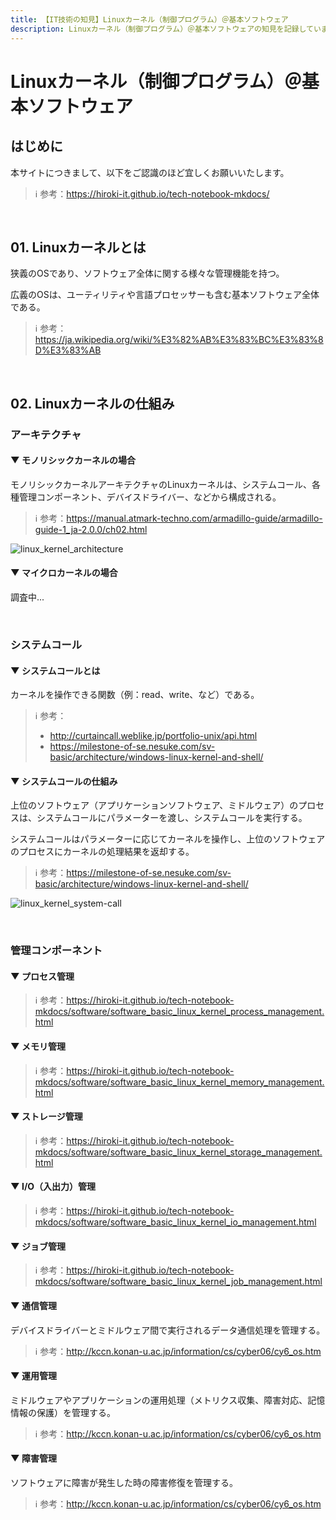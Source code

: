```yaml
---
title: 【IT技術の知見】Linuxカーネル（制御プログラム）＠基本ソフトウェア
description: Linuxカーネル（制御プログラム）＠基本ソフトウェアの知見を記録しています。
---
```


# Linuxカーネル（制御プログラム）＠基本ソフトウェア

## はじめに

本サイトにつきまして、以下をご認識のほど宜しくお願いいたします。



> ℹ️ 参考：https://hiroki-it.github.io/tech-notebook-mkdocs/

<br>

## 01. Linuxカーネルとは

狭義のOSであり、ソフトウェア全体に関する様々な管理機能を持つ。

広義のOSは、ユーティリティや言語プロセッサーも含む基本ソフトウェア全体である。



> ℹ️ 参考：https://ja.wikipedia.org/wiki/%E3%82%AB%E3%83%BC%E3%83%8D%E3%83%AB

<br>

## 02. Linuxカーネルの仕組み

### アーキテクチャ

#### ▼ モノリシックカーネルの場合

モノリシックカーネルアーキテクチャのLinuxカーネルは、システムコール、各種管理コンポーネント、デバイスドライバー、などから構成される。



> ℹ️ 参考：https://manual.atmark-techno.com/armadillo-guide/armadillo-guide-1_ja-2.0.0/ch02.html

![linux_kernel_architecture](https://raw.githubusercontent.com/hiroki-it/tech-notebook/master/images/linux_kernel_architecture.png)

#### ▼ マイクロカーネルの場合

調査中...

<br>

### システムコール

#### ▼ システムコールとは

カーネルを操作できる関数（例：read、write、など）である。



> ℹ️ 参考：
> 
> - http://curtaincall.weblike.jp/portfolio-unix/api.html
> - https://milestone-of-se.nesuke.com/sv-basic/architecture/windows-linux-kernel-and-shell/

#### ▼ システムコールの仕組み

上位のソフトウェア（アプリケーションソフトウェア、ミドルウェア）のプロセスは、システムコールにパラメーターを渡し、システムコールを実行する。

システムコールはパラメーターに応じてカーネルを操作し、上位のソフトウェアのプロセスにカーネルの処理結果を返却する。



> ℹ️ 参考：https://milestone-of-se.nesuke.com/sv-basic/architecture/windows-linux-kernel-and-shell/

![linux_kernel_system-call](https://raw.githubusercontent.com/hiroki-it/tech-notebook/master/images/linux_kernel_system-call.png)

<br>

### 管理コンポーネント

#### ▼ プロセス管理

> ℹ️ 参考：https://hiroki-it.github.io/tech-notebook-mkdocs/software/software_basic_linux_kernel_process_management.html

#### ▼ メモリ管理

> ℹ️ 参考：https://hiroki-it.github.io/tech-notebook-mkdocs/software/software_basic_linux_kernel_memory_management.html

#### ▼ ストレージ管理

> ℹ️ 参考：https://hiroki-it.github.io/tech-notebook-mkdocs/software/software_basic_linux_kernel_storage_management.html

#### ▼ I/O（入出力）管理

> ℹ️ 参考：https://hiroki-it.github.io/tech-notebook-mkdocs/software/software_basic_linux_kernel_io_management.html

#### ▼ ジョブ管理

> ℹ️ 参考：https://hiroki-it.github.io/tech-notebook-mkdocs/software/software_basic_linux_kernel_job_management.html

#### ▼ 通信管理

デバイスドライバーとミドルウェア間で実行されるデータ通信処理を管理する。



> ℹ️ 参考：http://kccn.konan-u.ac.jp/information/cs/cyber06/cy6_os.htm

#### ▼ 運用管理

ミドルウェアやアプリケーションの運用処理（メトリクス収集、障害対応、記憶情報の保護）を管理する。



> ℹ️ 参考：http://kccn.konan-u.ac.jp/information/cs/cyber06/cy6_os.htm

#### ▼ 障害管理

ソフトウェアに障害が発生した時の障害修復を管理する。



> ℹ️ 参考：http://kccn.konan-u.ac.jp/information/cs/cyber06/cy6_os.htm

<br>
